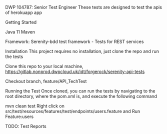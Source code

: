 DWP 104787: Senior Test Engineer
These tests are designed to test the apis of herokuapp app

Getting Started

Java 11
Maven

Framework: Serenity-bdd test framework - Tests for REST services

Installation
This project requires no installation, just clone the repo and run the tests

Clone this repo to your local machine,
https://gitlab.nonprod.dwpcloud.uk/idt/forgerock/serenity-api-tests

Checkout branch, 
feature/API_TechTest  

Running the Test
Once cloned, you can run the tests by navigating to the root directory, where the pom.xml is, and execute the following command

mvn clean test
Right click on src/test/resources/features/test/endpoints/users.feature and Run Feature:users

TODO: Test Reports

